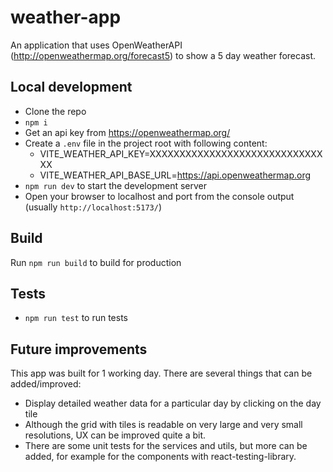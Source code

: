 # weather-app

An application that uses OpenWeatherAPI (http://openweathermap.org/forecast5) to show a 5 day weather forecast.

## Local development
* Clone the repo
* `npm i`
* Get an api key from https://openweathermap.org/
* Create a `.env` file in the project root with following content:
  * VITE_WEATHER_API_KEY=XXXXXXXXXXXXXXXXXXXXXXXXXXXXXXX
  * VITE_WEATHER_API_BASE_URL=https://api.openweathermap.org
* `npm run dev` to start the development server
* Open your browser to localhost and port from the console output (usually `http://localhost:5173/`)

## Build
Run `npm run build` to build for production

## Tests
* `npm run test` to run tests

## Future improvements
This app was built for 1 working day. There are several things that can be added/improved:
* Display detailed weather data for a particular day by clicking on the day tile
* Although the grid with tiles is readable on very large and very small resolutions, UX can be improved quite a bit.
* There are some unit tests for the services and utils, but more can be added, for example for the components with react-testing-library.
